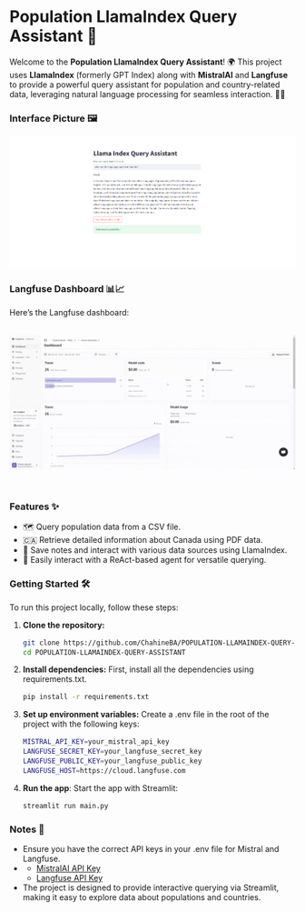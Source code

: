 # Population LlamaIndex Query Assistant 🚀

Welcome to the **Population LlamaIndex Query Assistant**! 🌍 This project uses **LlamaIndex** (formerly GPT Index) along with **MistralAI** and **Langfuse** to provide a powerful query assistant for population and country-related data, leveraging natural language processing for seamless interaction. 🧠💡
### Interface Picture 🖼️
![Interface Image](interface.png)

### Langfuse Dashboard 📊📈
Here’s the Langfuse dashboard:

![Langfuse Video](langfuse.gif)

### Features ✨
- 🗺️ Query population data from a CSV file.
- 🇨🇦 Retrieve detailed information about Canada using PDF data.
- 📝 Save notes and interact with various data sources using LlamaIndex.
- 🔌 Easily interact with a ReAct-based agent for versatile querying.

### Getting Started 🛠️

To run this project locally, follow these steps:

1. **Clone the repository:**

   ```bash
   git clone https://github.com/ChahineBA/POPULATION-LLAMAINDEX-QUERY-ASSISTANT.git
   cd POPULATION-LLAMAINDEX-QUERY-ASSISTANT
   ```
2. **Install dependencies:**
   First, install all the dependencies using requirements.txt.
   ```bash
   pip install -r requirements.txt
   ```
3. **Set up environment variables:**
   Create a .env file in the root of the project with the following keys:
   ```bash
   MISTRAL_API_KEY=your_mistral_api_key
   LANGFUSE_SECRET_KEY=your_langfuse_secret_key
   LANGFUSE_PUBLIC_KEY=your_langfuse_public_key
   LANGFUSE_HOST=https://cloud.langfuse.com
   ```
4. **Run the app**:
   Start the app with Streamlit:
   ```bash
   streamlit run main.py
   ```
### Notes 📌
- Ensure you have the correct API keys in your .env file for Mistral and Langfuse.
- - [MistralAI API Key](https://mistral.ai/docs/) 
  - [Langfuse API Key](https://docs.langfuse.com/) 
- The project is designed to provide interactive querying via Streamlit, making it easy to explore data about populations and countries.
